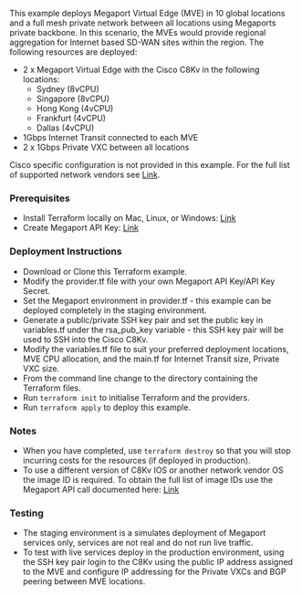 This example deploys Megaport Virtual Edge (MVE) in 10 global locations and a full mesh private network between all locations using Megaports private backbone. In this scenario, the MVEs would provide regional aggregation for Internet based SD-WAN sites within the region. The following resources are deployed:

* 2 x Megaport Virtual Edge with the Cisco C8Kv in the following locations:
  * Sydney (8vCPU)
  * Singapore (8vCPU)
  * Hong Kong (4vCPU)
  * Frankfurt (4vCPU)
  * Dallas (4vCPU)
* 1Gbps Internet Transit connected to each MVE
* 2 x 1Gbps Private VXC between all locations

Cisco specific configuration is not provided in this example. For the full list of supported network vendors see [Link](https://megaport.com).

### Prerequisites

* Install Terraform locally on Mac, Linux, or Windows: [Link](https://developer.hashicorp.com/terraform/tutorials/azure-get-started/install-cli)
* Create Megaport API Key: [Link](https://docs.megaport.com/api/api-key/)

### Deployment Instructions

* Download or Clone this Terraform example.
* Modify the provider.tf file with your own Megaport API Key/API Key Secret.
* Set the Megaport environment in provider.tf - this example can be deployed completely in the staging environment.
* Generate a public/private SSH key pair and set the public key in variables.tf under the rsa_pub_key variable - this SSH key pair will be used to SSH into the Cisco C8Kv.
* Modify the variables.tf file to suit your preferred deployment locations, MVE CPU allocation, and the main.tf for Internet Transit size, Private VXC size.
* From the command line change to the directory containing the Terraform files.
* Run `terraform init` to initialise Terraform and the providers.
* Run `terraform apply` to deploy this example.

### Notes

* When you have completed, use `terraform destroy` so that you will stop incurring costs for the resources (if deployed in production).
* To use a different version of C8Kv IOS or another network vendor OS the image ID is required. To obtain the full list of image IDs use the Megaport API call documented here: [Link](https://dev.megaport.com/#ae411b15-0989-4f7f-ac28-78e385264515)

### Testing

* The staging environment is a simulates deployment of Megaport services only, services are not real and do not run live traffic.
* To test with live services deploy in the production environment, using the SSH key pair login to the C8Kv using the public IP address assigned to the MVE and configure IP addressing for the Private VXCs and BGP peering between MVE locations.
